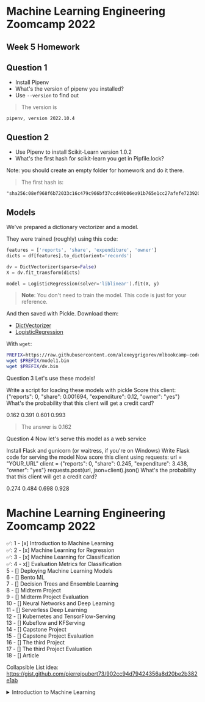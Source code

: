 # Machine Learning Engineering Zoomcamp 2022
## Week 5 Homework

## Question 1

* Install Pipenv
* What's the version of pipenv you installed?
* Use `--version` to find out

> The version is 
```terminal
pipenv, version 2022.10.4
```  

## Question 2

* Use Pipenv to install Scikit-Learn version 1.0.2
* What's the first hash for scikit-learn you get in Pipfile.lock?

Note: you should create an empty folder for homework
and do it there. 

> The first hash is: 

  ```terminal
  "sha256:08ef968f6b72033c16c479c966bf37ccd49b06ea91b765e1cc27afefe723920b"
  ```  

## Models

We've prepared a dictionary vectorizer and a model.

They were trained (roughly) using this code:

```python
features = ['reports', 'share', 'expenditure', 'owner']
dicts = df[features].to_dict(orient='records')

dv = DictVectorizer(sparse=False)
X = dv.fit_transform(dicts)

model = LogisticRegression(solver='liblinear').fit(X, y)
```

> **Note**: You don't need to train the model. This code is just for your reference.

And then saved with Pickle. Download them:

* [DictVectorizer](https://github.com/alexeygrigorev/mlbookcamp-code/blob/master/course-zoomcamp/cohorts/2022/05-deployment/homework/dv.bin?raw=true)
* [LogisticRegression](https://github.com/alexeygrigorev/mlbookcamp-code/blob/master/course-zoomcamp/cohorts/2022/05-deployment/homework/model1.bin?raw=true)

With `wget`:

```bash
PREFIX=https://raw.githubusercontent.com/alexeygrigorev/mlbookcamp-code/master/course-zoomcamp/cohorts/2022/05-deployment/homework
wget $PREFIX/model1.bin
wget $PREFIX/dv.bin
```
  
Question 3
Let's use these models!

Write a script for loading these models with pickle
Score this client:
{"reports": 0, "share": 0.001694, "expenditure": 0.12, "owner": "yes"}
What's the probability that this client will get a credit card?

0.162
0.391
0.601
0.993

> The answer is 0.162

  
Question 4
Now let's serve this model as a web service

Install Flask and gunicorn (or waitress, if you're on Windows)
Write Flask code for serving the model
Now score this client using requests:
url = "YOUR_URL"
client = {"reports": 0, "share": 0.245, "expenditure": 3.438, "owner": "yes"}
requests.post(url, json=client).json()
What's the probability that this client will get a credit card?

0.274
0.484
0.698
0.928





















# Machine Learning Engineering Zoomcamp 2022

✅: 1 - [x] Introduction to Machine Learning  
✅: 2 - [x] Machine Learning for Regression  
✅: 3 - [x] Machine Learning for Classification  
✅: 4 - x[] Evaluation Metrics for Classification  
5 - [] Deploying Machine Learning Models  
6 - [] Bento ML  
7 - [] Decision Trees and Ensemble Learning  
8 - [] Midterm Project  
9 - [] Midterm Project Evaluation  
10 - [] Neural Networks and Deep Learning  
11 - [] Serverless Deep Learning  
12 - [] Kubernetes and TensorFlow-Serving  
13 - [] Kubeflow and KFServing  
14 - [] Capstone Project  
15 - [] Capstone Project Evaluation  
16 - [] The third Project  
17 - [] The third Project Evaluation  
18 - [] Article  

Collapsible List idea:
https://gist.github.com/pierrejoubert73/902cc94d79424356a8d20be2b382e1ab

<details>
  <summary>Introduction to Machine Learning</summary>
    1. Topic 1
  2. Topic 2
     * Sub-Topic 1
     * Sub-Topic 2

  ### Some Code
  ```js
  function logSomething(something) {
    console.log('Something', something);
  }
  ```
</details>
